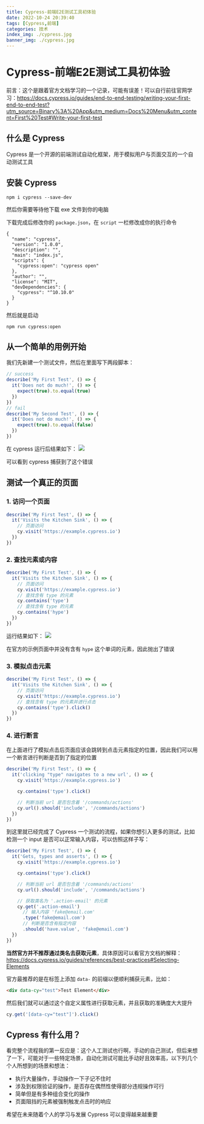 ```yaml
---
title: Cypress-前端E2E测试工具初体验
date: 2022-10-24 20:39:40
tags: [Cypress,前端]
categories: 技术
index_img: ./cypress.jpg
banner_img: ./cypress.jpg
---
```


# Cypress-前端E2E测试工具初体验

前言：这个是跟着官方文档学习的一个记录，可能有误差！可以自行前往官网学习：https://docs.cypress.io/guides/end-to-end-testing/writing-your-first-end-to-end-test?utm_source=Binary%3A%20App&utm_medium=Docs%20Menu&utm_content=First%20Test#Write-your-first-test

## 什么是 Cypress

Cypress 是一个开源的前端测试自动化框架，用于模拟用户与页面交互的一个自动测试工具

## 安装 Cypress

```
npm i cypress --save-dev
```

然后你需要等待他下载 exe 文件到你的电脑

下载完成后修改你的 `package.json`，在 `script` 一栏修改成你的执行命令

```
{
  "name": "cypress",
  "version": "1.0.0",
  "description": "",
  "main": "index.js",
  "scripts": {
    "cypress:open": "cypress open"
  },
  "author": "",
  "license": "MIT",
  "devDependencies": {
    "cypress": "^10.10.0"
  }
}
```

然后就是启动

```
npm run cypress:open
```

## 从一个简单的用例开始

我们先新建一个测试文件，然后在里面写下两段脚本：

```js
// success
describe('My First Test', () => {
  it('Does not do much!', () => {
    expect(true).to.equal(true)
  })
})
// fail
describe('My Second Test', () => {
  it('Does not do much!', () => {
    expect(true).to.equal(false)
  })
})
```

在 cypress 运行后结果如下：
![](/content/blog/Cypress-前端E2E测试工具初体验/1.jpg)

可以看到 cypress 捕获到了这个错误

## 测试一个真正的页面

### 1. 访问一个页面

```js
describe('My First Test', () => {
  it('Visits the Kitchen Sink', () => {
    // 页面访问
    cy.visit('https://example.cypress.io')
  })
})
```

### 2. 查找元素或内容

```js
describe('My First Test', () => {
  it('Visits the Kitchen Sink', () => {
    // 页面访问
    cy.visit('https://example.cypress.io')
    // 查找含有 type 的元素
    cy.contains('type')
    // 查找含有 type 的元素
    cy.contains('hype')
  })
})
```

运行结果如下：
![](/content/blog/Cypress-前端E2E测试工具初体验/2.jpg)

在官方的示例页面中并没有含有 `hype` 这个单词的元素，因此抛出了错误

### 3. 模拟点击元素

```js
describe('My First Test', () => {
  it('Visits the Kitchen Sink', () => {
    // 页面访问
    cy.visit('https://example.cypress.io')
    // 查找含有 type 的元素并进行点击
    cy.contains('type').click()
  })
})
```

### 4. 进行断言

在上面进行了模拟点击后页面应该会跳转到点击元素指定的位置，因此我们可以用一个断言进行判断是否到了指定的位置

```js
describe('My First Test', () => {
  it('clicking "type" navigates to a new url', () => {
    cy.visit('https://example.cypress.io')

    cy.contains('type').click()

    // 判断当前 url 是否包含着 '/commands/actions'
    cy.url().should('include', '/commands/actions')
  })
})
```

到这里就已经完成了 Cypress 一个测试的流程，如果你想引入更多的测试，比如检测一个 input 是否可以正常输入内容，可以仿照这样子写：

```js
describe('My First Test', () => {
  it('Gets, types and asserts', () => {
    cy.visit('https://example.cypress.io')

    cy.contains('type').click()

    // 判断当前 url 是否包含着 '/commands/actions'
    cy.url().should('include', '/commands/actions')

    // 获取类名为 '.action-email' 的元素
    cy.get('.action-email')
      // 输入内容 'fake@email.com'
      .type('fake@email.com')
      // 判断是否含有指定内容
      .should('have.value', 'fake@email.com')
  })
})
```

**当然官方并不推荐通过类名去获取元素**，具体原因可以看官方文档的解释：https://docs.cypress.io/guides/references/best-practices#Selecting-Elements

官方最推荐的是在标签上添加 `data-` 的前缀以便顺利捕获元素，比如：

```html
<div data-cy="test">Test Element</div>
```

然后我们就可以通过这个自定义属性进行获取元素，并且获取的准确度大大提升
```js
cy.get('[data-cy="test"]').click()
```

## Cypress 有什么用？

看完整个流程我的第一反应是：这个人工测试也行啊，手动的自己测试，但后来想了一下，可能对于一些特定场景，自动化测试可能比手动好且效率高，以下列几个个人所想到的场景和想法：

- 执行大量操作，手动操作一下子记不住时
- 涉及到权限验证的操作，是否存在偶然性使得部分违规操作可行
- 简单但是有多种组合变化的操作
- 页面阻挡的元素被强制触发点击时的响应

希望在未来随着个人的学习与发展 Cypress 可以变得越来越重要